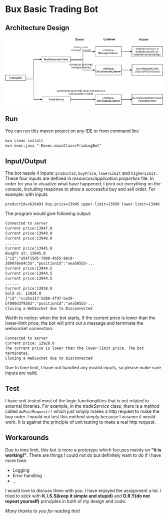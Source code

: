 # Bux Basic Trading Bot
## Architecture Design
![Screenshot](design.png)

## Run
You can run this maven project on any IDE
or from command line

    mvn clean install
    mvn exec:java "-Dexec.mainClass=TradingBot"

## Input/Output
The bot needs 4 inputs: `productId`, `buyPrice`, `lowerLimit` and `higherLimit`. These four inputs are defined in *resources/application.properties* file.
In order for you to visualize what have happened, I print out everything
on the console, including response to show a successful buy and sell order.
For example: with inputs

    productId=sb26493 buy.price=13945 upper.limit=13950 lower.limit=13940 
The program would give following output:

    Connected to server
    Current price:13947.0
    Current price:13949.0
    Current price:13948.0
    ......
    Current price:13945.0
    Bought at: 13945.0
    {"id":"a54f15d5-7900-4b55-88c8-209078ed4c35","positionId":"aea505b3-...
    Current price:13944.5
    Current price:13944.5
    Current price:13944.5    
    ......
    Current price:13938.0
    Sold at: 13938.0
    {"id":"ccd3e117-5d86-4f97-be29-bf000d3f9263","positionId":"aea505b3-...
    Closing a WebSocket due to Disconnected

Worth to notice: when the bot starts, if the current price is lower than the lower-limit price,
the bot will print out a message and terminate the websocket connection.
    
    Connected to server
    Current price: 13920.0
    The current price is lower than the lower-limit price. The bot terminates.
    Closing a WebSocket due to Disconnected

Due to time limit, I have not handled any invalid inputs, so please make sure inputs are valid.

## Test
I have unit tested most of the logic functionalities that is not related to external libraries.
For example, in the *tradeService* class, there is a method called `doPostRequest()` which just simply makes a http request
to make the buy order. I would not test this method simply because I assume it would work. It is against the principle of unit testing
to make a real http request.

## Workarounds
Due to time limit, this bot is more a prototype which focuses mainly on **"it is working!"**. There are things I could not do but definitely want to do if I have more time:
* Logging
* Error handling
* ...

I would love to discuss them with you. I have enjoyed the assignment a lot. I tried to stick with
**K.I.S.S(keep it simple and stupid)** and **D.R.Y(do not repeat yourself)** principles in both of my design and code.

*Many thanks to you for reading this!*